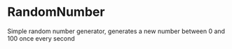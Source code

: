 # RandomNumber
Simple random number generator, generates a new number between 0 and 100 once every second
